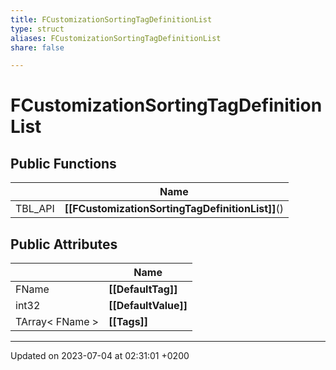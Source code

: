 ```yaml
---
title: FCustomizationSortingTagDefinitionList
type: struct
aliases: FCustomizationSortingTagDefinitionList
share: false

---
```


# FCustomizationSortingTagDefinitionList





## Public Functions

|                | Name           |
| -------------- | -------------- |
| TBL_API | **[[FCustomizationSortingTagDefinitionList]]**() |

## Public Attributes

|                | Name           |
| -------------- | -------------- |
| FName | **[[DefaultTag]]**  |
| int32 | **[[DefaultValue]]**  |
| TArray< FName > | **[[Tags]]**  |

-------------------------------

Updated on 2023-07-04 at 02:31:01 +0200